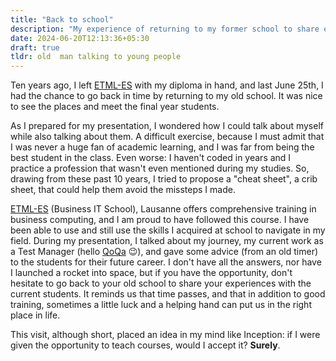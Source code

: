 ```yaml
---
title: "Back to school"
description: "My experience of returning to my former school to share experience to current students based on my own career path"
date: 2024-06-20T12:13:36+05:30
draft: true
tldr: old  man talking to young people
---
```


Ten years ago, I left [ETML-ES](http://etml.ch/formation/es/informatique-de-gestion) with my diploma in hand, and last June 25th, I had the chance to go back in time by returning to my old school. It was nice to see the places and meet the final year students.

As I prepared for my presentation, I wondered how I could talk about myself while also talking about them. A difficult exercise, because I must admit that I was never a huge fan of academic learning, and I was far from being the best student in the class. Even worse: I haven't coded in years and I practice a profession that wasn't even mentioned during my studies. So, drawing from these past 10 years, I tried to propose a "cheat sheet", a crib sheet, that could help them avoid the missteps I made.

[ETML-ES](http://etml.ch/formation/es/informatique-de-gestion) (Business IT School), Lausanne offers comprehensive training in business computing, and I am proud to have followed this course. I have been able to use and still use the skills I acquired at school to navigate in my field.
During my presentation, I talked about my journey, my current work as a Test Manager (hello [QoQa](https://qoqa.ch) 😉), and gave some advice (from an old timer) to the students for their future career. I don't have all the answers, nor have I launched a rocket into space, but if you have the opportunity, don't hesitate to go back to your old school to share your experiences with the current students. It reminds us that time passes, and that in addition to good training, sometimes a little luck and a helping hand can put us in the right place in life.

This visit, although short, placed an idea in my mind like Inception: if I were given the opportunity to teach courses, would I accept it? **Surely**.

